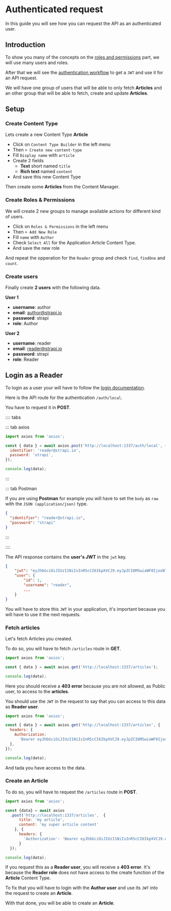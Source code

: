 # Authenticated request

In this guide you will see how you can request the API as an authenticated user.

## Introduction

To show you many of the concepts on the [roles and permissions](../plugins/users-permissions.md#manage-roles-permissions) part, we will use many users and roles.

After that we will see the [authentication workflow](../plugins/users-permissions.md#authentication) to get a `JWT` and use it for an API request.

We will have one group of users that will be able to only fetch **Articles** and an other group that will be able to fetch, create and update **Articles**.

## Setup

### Create Content Type

Lets create a new Content Type **Article**

- Click on `Content Type Builder` in the left menu
- Then `+ Create new content-type`
- Fill `Display name` with `article`
- Create 2 fields
  - **Text** short named `title`
  - **Rich text** named `content`
- And save this new Content Type

Then create some **Articles** from the Content Manager.

### Create Roles & Permissions

We will create 2 new groups to manage available actions for different kind of users.

- Click on `Roles & Permissions` in the left menu
- Then `+ Add New Role`
- Fill `name` with `Author`
- Check `Select All` for the Application Article Content Type.
- And save the new role

And repeat the opperation for the `Reader` group and check `find`, `findOne` and `count`.

### Create users

Finally create **2 users** with the following data.

**User 1**

- **username**: author
- **email**: author@strapi.io
- **password**: strapi
- **role**: Author

**User 2**

- **username**: reader
- **email**: reader@strapi.io
- **password**: strapi
- **role**: Reader

## Login as a Reader

To login as a user your will have to follow the [login documentation](../plugins/users-permissions.md#login).

Here is the API route for the authentication `/auth/local`.

You have to request it in **POST**.

:::: tabs

::: tab axios

```js
import axios from 'axios';

const { data } = await axios.post('http://localhost:1337/auth/local', {
  identifier: 'reader@strapi.io',
  password: 'strapi',
});

console.log(data);
```

:::

::: tab Postman

If you are using **Postman** for example you will have to set the `body` as `raw` with the `JSON (application/json)` type.

```json
{
  "identifier": "reader@strapi.io",
  "password": "strapi"
}
```

:::

::::

The API response contains the **user's JWT** in the `jwt` key.

```json
{
    "jwt": "eyJhbGciOiJIUzI1NiIsInR5cCI6IkpXVCJ9.eyJpZCI6MSwiaWF0IjoxNTc2OTM4MTUwLCJleHAiOjE1Nzk1MzAxNTB9.UgsjjXkAZ-anD257BF7y1hbjuY3ogNceKfTAQtzDEsU",
    "user": {
        "id": 1,
        "username": "reader",
        ...
    }
}
```

You will have to store this `JWT` in your application, it's important because you will have to use it the next requests.

### Fetch articles

Let's fetch Articles you created.

To do so, you will have to fetch `/articles` route in **GET**.

```js
import axios from 'axios';

const { data } = await axios.get('http://localhost:1337/articles');

console.log(data);
```

Here you should receive a **403 error** because you are not allowed, as Public user, to access to the **articles**.

You should use the `JWT` in the request to say that you can access to this data as **Reader user**.

```js
import axios from 'axios';

const { data } = await axios.get('http://localhost:1337/articles', {
  headers: {
    Authorization:
      'Bearer eyJhbGciOiJIUzI1NiIsInR5cCI6IkpXVCJ9.eyJpZCI6MSwiaWF0IjoxNTc2OTM4MTUwLCJleHAiOjE1Nzk1MzAxNTB9.UgsjjXkAZ-anD257BF7y1hbjuY3ogNceKfTAQtzDEsU',
  },
});

console.log(data);
```

And tada you have access to the data.

### Create an Article

To do so, you will have to request the `/articles` route in **POST**.

```js
import axios from 'axios';

const {data} = await axios
  .post('http://localhost:1337/articles',  {
      title: 'my article',
      content: 'my super article content'
    }, {
      headers: {
        'Authorization': 'Bearer eyJhbGciOiJIUzI1NiIsInR5cCI6IkpXVCJ9.eyJpZCI6MSwiaWF0IjoxNTc2OTM4MTUwLCJleHAiOjE1Nzk1MzAxNTB9.UgsjjXkAZ-anD257BF7y1hbjuY3ogNceKfTAQtzDEsU'
      }
  });

console.log(data);
```

If you request this as a **Reader user**, you will receive a **403 error**. It's because the **Reader role** does not have access to the create function of the **Article** Content Type.

To fix that you will have to login with the **Author user** and use its `JWT` into the request to create an **Article**.

With that done, you will be able to create an **Article**.
